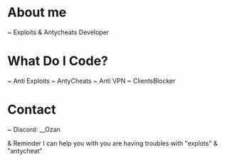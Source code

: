 # About me

~ Exploits & Antycheats Developer



# What Do I Code?

~ Anti Exploits
~ AntyCheats
~ Anti VPN
~ ClientsBlocker



# Contact

~ Discord: __Ozan


 & Reminder I can help you with you are having troubles with "explots" & "antycheat"
